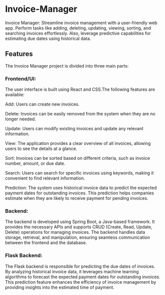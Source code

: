 # Invoice-Manager
Invoice Manager: Streamline invoice management with a user-friendly web app. Perform tasks like adding, deleting, updating, viewing, sorting, and searching invoices effortlessly. Also, leverage predictive capabilities for estimating due dates using historical data.

## Features
The Invoice Manager project is divided into three main parts:

### Frontend/UI: 
The user interface is built using React and CSS.The following features are available:

Add: Users can create new invoices.

Delete: Invoices can be easily removed from the system when they are no longer needed.

Update: Users can modify existing invoices and update any relevant information.

View: The application provides a clear overview of all invoices, allowing users to see the details at a glance.

Sort: Invoices can be sorted based on different criteria, such as invoice number, amount, or due date.

Search: Users can search for specific invoices using keywords, making it convenient to find relevant information.

Prediction: The system uses historical invoice data to predict the expected payment dates for outstanding invoices. This prediction helps companies estimate when they are likely to receive payment for pending invoices.

### Backend: 
The backend is developed using Spring Boot, a Java-based framework. 
It provides the necessary APIs and supports CRUD (Create, Read, Update, Delete) operations for managing invoices. 
The backend handles data storage, retrieval, and manipulation, ensuring seamless communication between the frontend and the database.

### Flask Backend: 
The Flask backend is responsible for predicting the due dates of invoices. 
By analyzing historical invoice data, it leverages machine learning algorithms to forecast the expected payment dates for outstanding invoices. 
This prediction feature enhances the efficiency of invoice management by providing insights into the estimated time of payment.

